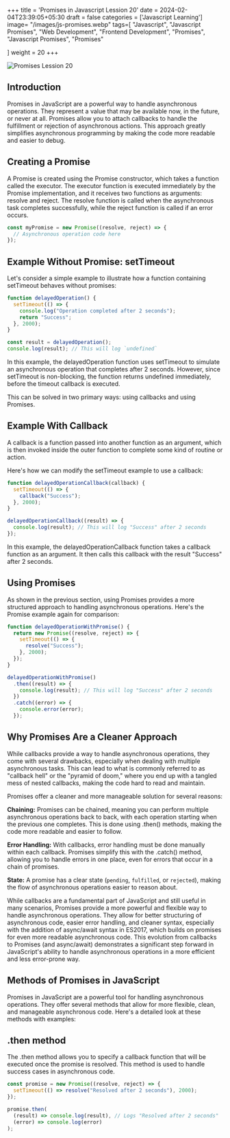 +++
title = 'Promises in Javascript Lession 20'
date = 2024-02-04T23:39:05+05:30
draft = false
categories = ['Javascript Learning']
image= "/images/js-promises.webp"
tags=[
    "Javascript",
    "Javascript Promises",
    "Web Development",
    "Frontend Development",
    "Promises",
    "Javascript Promises",
    "Promises"

]
weight = 20
+++

![Promises Lession 20](/images/js-promises.webp)

## Introduction

Promises in JavaScript are a powerful way to handle asynchronous operations. They represent a value that may be available now, in the future, or never at all. Promises allow you to attach callbacks to handle the fulfillment or rejection of asynchronous actions. This approach greatly simplifies asynchronous programming by making the code more readable and easier to debug.

## Creating a Promise

A Promise is created using the Promise constructor, which takes a function called the executor. The executor function is executed immediately by the Promise implementation, and it receives two functions as arguments: resolve and reject. The resolve function is called when the asynchronous task completes successfully, while the reject function is called if an error occurs.

```javascript
const myPromise = new Promise((resolve, reject) => {
  // Asynchronous operation code here
});
```

## Example Without Promise: setTimeout

Let's consider a simple example to illustrate how a function containing setTimeout behaves without promises:

```javascript
function delayedOperation() {
  setTimeout(() => {
    console.log("Operation completed after 2 seconds");
    return "Success";
  }, 2000);
}

const result = delayedOperation();
console.log(result); // This will log `undefined`
```

In this example, the delayedOperation function uses setTimeout to simulate an asynchronous operation that completes after 2 seconds. However, since setTimeout is non-blocking, the function returns undefined immediately, before the timeout callback is executed.

This can be solved in two primary ways: using callbacks and using Promises.

## Example With Callback

A callback is a function passed into another function as an argument, which is then invoked inside the outer function to complete some kind of routine or action.

Here's how we can modify the setTimeout example to use a callback:

```javascript
function delayedOperationCallback(callback) {
  setTimeout(() => {
    callback("Success");
  }, 2000);
}

delayedOperationCallback((result) => {
  console.log(result); // This will log "Success" after 2 seconds
});
```

In this example, the delayedOperationCallback function takes a callback function as an argument. It then calls this callback with the result "Success" after 2 seconds.

## Using Promises

As shown in the previous section, using Promises provides a more structured approach to handling asynchronous operations. Here's the Promise example again for comparison:

```javascript
function delayedOperationWithPromise() {
  return new Promise((resolve, reject) => {
    setTimeout(() => {
      resolve("Success");
    }, 2000);
  });
}

delayedOperationWithPromise()
  .then((result) => {
    console.log(result); // This will log "Success" after 2 seconds
  })
  .catch((error) => {
    console.error(error);
  });
```

## Why Promises Are a Cleaner Approach

While callbacks provide a way to handle asynchronous operations, they come with several drawbacks, especially when dealing with multiple asynchronous tasks. This can lead to what is commonly referred to as "callback hell" or the "pyramid of doom," where you end up with a tangled mess of nested callbacks, making the code hard to read and maintain.

Promises offer a cleaner and more manageable solution for several reasons:

**Chaining:** Promises can be chained, meaning you can perform multiple asynchronous operations back to back, with each operation starting when the previous one completes. This is done using .then() methods, making the code more readable and easier to follow.

**Error Handling:** With callbacks, error handling must be done manually within each callback. Promises simplify this with the .catch() method, allowing you to handle errors in one place, even for errors that occur in a chain of promises.

**State:** A promise has a clear state (`pending`, `fulfilled`, or `rejected`), making the flow of asynchronous operations easier to reason about.

While callbacks are a fundamental part of JavaScript and still useful in many scenarios, Promises provide a more powerful and flexible way to handle asynchronous operations. They allow for better structuring of asynchronous code, easier error handling, and cleaner syntax, especially with the addition of async/await syntax in ES2017, which builds on promises for even more readable asynchronous code. This evolution from callbacks to Promises (and async/await) demonstrates a significant step forward in JavaScript's ability to handle asynchronous operations in a more efficient and less error-prone way.

## Methods of Promises in JavaScript

Promises in JavaScript are a powerful tool for handling asynchronous operations. They offer several methods that allow for more flexible, clean, and manageable asynchronous code. Here's a detailed look at these methods with examples:

## .then method

The .then method allows you to specify a callback function that will be executed once the promise is resolved. This method is used to handle success cases in asynchronous code.

```javascript
const promise = new Promise((resolve, reject) => {
  setTimeout(() => resolve("Resolved after 2 seconds"), 2000);
});

promise.then(
  (result) => console.log(result), // Logs "Resolved after 2 seconds"
  (error) => console.log(error)
);
```

